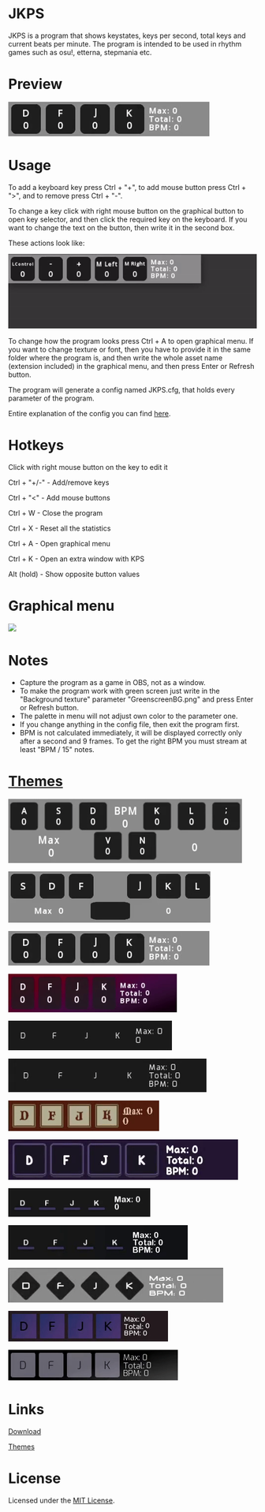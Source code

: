 # JKPS
JKPS is a program that shows keystates, keys per second, total keys and current beats per minute. The program is intended to be used in rhythm games such as osu!, etterna, stepmania etc.

# Preview
![](Media/Preview-White-orange-new.gif)

# Usage
To add a keyboard key press Ctrl + "+", to add mouse button press Ctrl + ">", and to remove press Ctrl + "-".

To change a key click with right mouse button on the graphical button to open key selector, and then click the required key on the keyboard. If you want to change the text on the button, then write it in the second box.

These actions look like:

![](Media/modification-demo.gif)

To change how the program looks press Ctrl + A to open graphical menu. If you want to change texture or font, then you have to provide it in the same folder where the program is, and then write the whole asset name (extension included) in the graphical menu, and then press Enter or Refresh button.

The program will generate a config named JKPS.cfg, that holds every parameter of the program.

Entire explanation of the config you can find [here](https://gist.github.com/JekiTheMonkey/06c7b7dc0401729c2574a04442b19225).

# Hotkeys

Click with right mouse button on the key to edit it

Ctrl + "+/-" - Add/remove keys

Ctrl + "<" - Add mouse buttons

Ctrl + W - Close the program

Ctrl + X - Reset all the statistics

Ctrl + A - Open graphical menu

Ctrl + K - Open an extra window with KPS

Alt (hold) - Show opposite button values

# Graphical menu

![](Media/menu-demo.gif)

# Notes
- Capture the program as a game in OBS, not as a window.
- To make the program work with green screen just write in the "Background texture" parameter "GreenscreenBG.png" and press Enter or Refresh button.
- The palette in menu will not adjust own color to the parameter one.
- If you change anything in the config file, then exit the program first.
- BPM is not calculated immediately, it will be displayed correctly only after a second and 9 frames. To get the right BPM you must stream at least "BPM / 15" notes.

# [Themes](https://gist.github.com/JekiTheMonkey/727f57dcdecb76480b982f0fe479c5c1)

![](Media/Preview-ADOFAI-default-theme.gif)

![](Media/Preview-osu!mania-7k-default-theme.gif)

![](Media/Preview-White-orange-new.gif)

![](Media/Preview-Red-violet.gif)

![](Media/Preview-Dark-minimalistic-2-nano.gif)

![](Media/Preview-Dark-minimalistic-2.gif)

![](Media/Preview-Medieval.gif)

![](Media/Preview-Modern-purple.gif)

![](Media/Preview-Dark-minimalistic-nano.gif)

![](Media/Preview-Dark-minimalistic.gif)

![](Media/Preview-White-orange-old.gif)

![](Media/Preview-Dark-violet.gif)

![](Media/Preview-Dark-classic.gif)

# Links

[Download](https://github.com/JekiTheMonkey/JKPS/releases/)

[Themes](https://gist.github.com/JekiTheMonkey/727f57dcdecb76480b982f0fe479c5c1)

# License
Licensed under the [MIT License](LICENSE).

